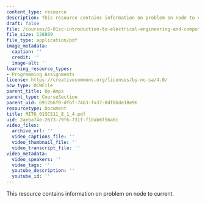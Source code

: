 ```yaml
---
content_type: resource
description: This resource contains information on problem on node to current.
draft: false
file: /courses/6-01sc-introduction-to-electrical-engineering-and-computer-science-i-spring-2011/2aeba74e267379f6731ff1dab6f5ba8c_MIT6_01SCS11_8_1_4.pdf
file_size: 128869
file_type: application/pdf
image_metadata:
  caption: ''
  credit: ''
  image-alt: ''
learning_resource_types:
- Programming Assignments
license: https://creativecommons.org/licenses/by-nc-sa/4.0/
ocw_type: OCWFile
parent_title: Op-Amps
parent_type: CourseSection
parent_uid: 6912b6f0-dfbf-7463-fa37-8df8bde18e96
resourcetype: Document
title: MIT6_01SCS11_8_1_4.pdf
uid: 2aeba74e-2673-79f6-731f-f1dab6f5ba8c
video_files:
  archive_url: ''
  video_captions_file: ''
  video_thumbnail_file: ''
  video_transcript_file: ''
video_metadata:
  video_speakers: ''
  video_tags: ''
  youtube_description: ''
  youtube_id: ''
---
```

This resource contains information on problem on node to current.